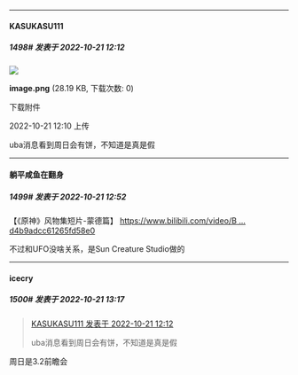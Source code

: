 

*****

####  KASUKASU111  
##### 1498#       发表于 2022-10-21 12:12

<img src="https://img.saraba1st.com/forum/202210/21/121058zbmbb1bz58cqc8mz.png" referrerpolicy="no-referrer">

<strong>image.png</strong> (28.19 KB, 下载次数: 0)

下载附件

2022-10-21 12:10 上传

uba消息看到周日会有饼，不知道是真是假



*****

####  躺平咸鱼在翻身  
##### 1499#       发表于 2022-10-21 12:52

【《原神》风物集短片-蒙德篇】 [https://www.bilibili.com/video/B ... d4b9adcc61265fd58e0](https://www.bilibili.com/video/BV1dP411N758?share_source=copy_web&amp;vd_source=476503713f203d4b9adcc61265fd58e0)

不过和UFO没啥关系，是Sun Creature Studio做的



*****

####  icecry  
##### 1500#       发表于 2022-10-21 13:17

<blockquote><a href="httphttps://bbs.saraba1st.com/2b/forum.php?mod=redirect&amp;goto=findpost&amp;pid=58021710&amp;ptid=2094448" target="_blank">KASUKASU111 发表于 2022-10-21 12:12</a>

uba消息看到周日会有饼，不知道是真是假</blockquote>
周日是3.2前瞻会

